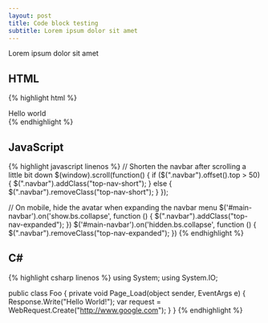 ```yaml
---
layout: post
title: Code block testing
subtitle: Lorem ipsum dolor sit amet
---
```


Lorem ipsum dolor sit amet

## HTML
{% highlight html %}
<div class="foo">
  <span>Hello world</span>
</div>
{% endhighlight %}

## JavaScript

{% highlight javascript linenos %}
// Shorten the navbar after scrolling a little bit down
$(window).scroll(function() {
    if ($(".navbar").offset().top > 50) {
        $(".navbar").addClass("top-nav-short");
    } else {
        $(".navbar").removeClass("top-nav-short");
    }
});

// On mobile, hide the avatar when expanding the navbar menu
$('#main-navbar').on('show.bs.collapse', function () {
  $(".navbar").addClass("top-nav-expanded");
})
$('#main-navbar').on('hidden.bs.collapse', function () {
  $(".navbar").removeClass("top-nav-expanded");
})
{% endhighlight %}

## C# #
{% highlight csharp linenos %}
using System;
using System.IO;

public class Foo
{
  private void Page_Load(object sender, EventArgs e)
  {
    Response.Write("Hello World!");
    var request = WebRequest.Create("http://www.google.com");
  }
}
{% endhighlight %}
